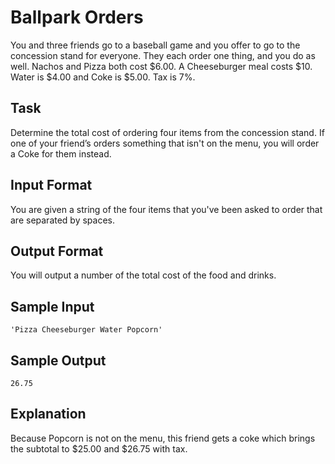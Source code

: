 # Ballpark Orders  

You and three friends go to a baseball game and you offer to go to the concession stand for everyone. They each order one thing, and you do as well. Nachos and Pizza both cost $6.00. A Cheeseburger meal costs $10. Water is $4.00 and Coke is $5.00. Tax is 7%.

## Task 
Determine the total cost of ordering four items from the concession stand. If one of your friend’s orders something that isn't on the menu, you will order a Coke for them instead.

## Input Format
You are given a string of the four items that you've been asked to order that are separated by spaces.

## Output Format 
You will output a number of the total cost of the food and drinks.

## Sample Input 
```
'Pizza Cheeseburger Water Popcorn'
```

## Sample Output 
```
26.75
```

## Explanation
Because Popcorn is not on the menu, this friend gets a coke which brings the subtotal to $25.00 and $26.75 with tax.
